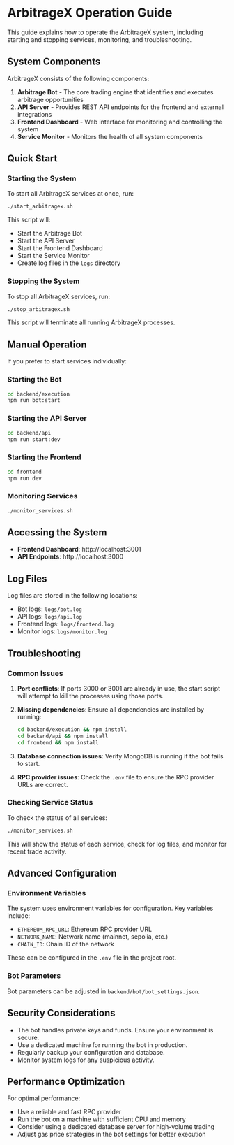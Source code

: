 # ArbitrageX Operation Guide

This guide explains how to operate the ArbitrageX system, including starting and stopping services, monitoring, and troubleshooting.

## System Components

ArbitrageX consists of the following components:

1. **Arbitrage Bot** - The core trading engine that identifies and executes arbitrage opportunities
2. **API Server** - Provides REST API endpoints for the frontend and external integrations
3. **Frontend Dashboard** - Web interface for monitoring and controlling the system
4. **Service Monitor** - Monitors the health of all system components

## Quick Start

### Starting the System

To start all ArbitrageX services at once, run:

```bash
./start_arbitragex.sh
```

This script will:
- Start the Arbitrage Bot
- Start the API Server
- Start the Frontend Dashboard
- Start the Service Monitor
- Create log files in the `logs` directory

### Stopping the System

To stop all ArbitrageX services, run:

```bash
./stop_arbitragex.sh
```

This script will terminate all running ArbitrageX processes.

## Manual Operation

If you prefer to start services individually:

### Starting the Bot

```bash
cd backend/execution
npm run bot:start
```

### Starting the API Server

```bash
cd backend/api
npm run start:dev
```

### Starting the Frontend

```bash
cd frontend
npm run dev
```

### Monitoring Services

```bash
./monitor_services.sh
```

## Accessing the System

- **Frontend Dashboard**: http://localhost:3001
- **API Endpoints**: http://localhost:3000

## Log Files

Log files are stored in the following locations:

- Bot logs: `logs/bot.log`
- API logs: `logs/api.log`
- Frontend logs: `logs/frontend.log`
- Monitor logs: `logs/monitor.log`

## Troubleshooting

### Common Issues

1. **Port conflicts**: If ports 3000 or 3001 are already in use, the start script will attempt to kill the processes using those ports.

2. **Missing dependencies**: Ensure all dependencies are installed by running:
   ```bash
   cd backend/execution && npm install
   cd backend/api && npm install
   cd frontend && npm install
   ```

3. **Database connection issues**: Verify MongoDB is running if the bot fails to start.

4. **RPC provider issues**: Check the `.env` file to ensure the RPC provider URLs are correct.

### Checking Service Status

To check the status of all services:

```bash
./monitor_services.sh
```

This will show the status of each service, check for log files, and monitor for recent trade activity.

## Advanced Configuration

### Environment Variables

The system uses environment variables for configuration. Key variables include:

- `ETHEREUM_RPC_URL`: Ethereum RPC provider URL
- `NETWORK_NAME`: Network name (mainnet, sepolia, etc.)
- `CHAIN_ID`: Chain ID of the network

These can be configured in the `.env` file in the project root.

### Bot Parameters

Bot parameters can be adjusted in `backend/bot/bot_settings.json`.

## Security Considerations

- The bot handles private keys and funds. Ensure your environment is secure.
- Use a dedicated machine for running the bot in production.
- Regularly backup your configuration and database.
- Monitor system logs for any suspicious activity.

## Performance Optimization

For optimal performance:

- Use a reliable and fast RPC provider
- Run the bot on a machine with sufficient CPU and memory
- Consider using a dedicated database server for high-volume trading
- Adjust gas price strategies in the bot settings for better execution 